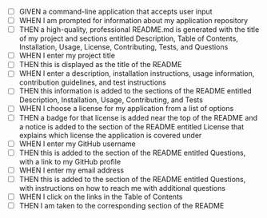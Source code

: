 - [ ] GIVEN a command-line application that accepts user input
- [ ] WHEN I am prompted for information about my application repository
- [ ] THEN a high-quality, professional README.md is generated with the title of my project and sections entitled Description, Table of Contents, Installation, Usage, License, Contributing, Tests, and Questions
- [ ] WHEN I enter my project title
- [ ] THEN this is displayed as the title of the README
- [ ] WHEN I enter a description, installation instructions, usage information, contribution guidelines, and test instructions
- [ ] THEN this information is added to the sections of the README entitled Description, Installation, Usage, Contributing, and Tests
- [ ] WHEN I choose a license for my application from a list of options
- [ ] THEN a badge for that license is added near the top of the README and a notice is added to the section of the README entitled License that explains which license the application is covered under
- [ ] WHEN I enter my GitHub username
- [ ] THEN this is added to the section of the README entitled Questions, with a link to my GitHub profile
- [ ] WHEN I enter my email address
- [ ] THEN this is added to the section of the README entitled Questions, with instructions on how to reach me with additional questions
- [ ] WHEN I click on the links in the Table of Contents
- [ ] THEN I am taken to the corresponding section of the README